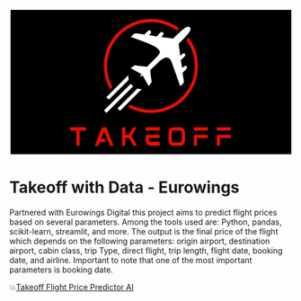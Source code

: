 <p align="center">
 <img src="https://github.com/adrianmarino19/eurowings-frontend/blob/9f1ac2f139b44ca42d1b69f00a039452688b2f8d/images/1.png" title="Takeoff Symbol" style="background-color: white">
</p>

# Takeoff with Data - Eurowings

Partnered with Eurowings Digital this project aims to predict flight prices based on several parameters. Among the tools used are: Python, pandas, scikit-learn, streamlit, and more. The output is the final price of the flight which depends on the following parameters: origin airport, destination airport, cabin class, trip Type, direct flight, trip length, flight date, booking date, and airline. Important to note that one of the most important parameters is booking date.

:boom:<a href='https://takeoff.streamlit.app/'>Takeoff Flight Price Predictor AI</a>












